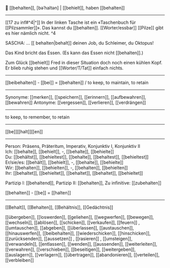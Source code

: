 🧠 [[behalten]], [bəˈhaltən] | [[behielt]], haben [[behalten]]

---
[[17 zu inf#^4|^]] In der linken Tasche ist ein «Taschenbuch für [[Pilzsammler]]». Das kannst du [[behalten]]. [[Worter/essbar]] [[Pilze]] gibt es hier nämlich nicht. ^4

SASCHA: … [[ behalten|behalt]] deinen Job, du Schleimer, du Oktopus!  

Das Kind bricht das Essen. (Es kann das Essen nicht [[behalten]].)

Zum Glück [[behielt]] Fred in dieser Situation doch noch einen kühlen Kopf. Er blieb ruhig stehen und [[Worter/T/Tat]] einfach nichts. 

---
[[beibehalten]] - [[bei]] = [[behalten]] / to keep, to maintain, to retain

---
Synonyme: [[merken]], [[speichern]], [[erinnern]], [[aufbewahren]], [[bewahren]]
Antonyme: [[vergessen]], [[verlieren]], [[verdrängen]]

---
to keep, to remember, to retain

---
[[be]][[halt]][[en]]

---

Person: Präsens, Präteritum, Imperativ, Konjunktiv I, Konjunktiv II  
Ich: [[behalte]], [[behielt]], -, [[behalte]], [[behielte]]  
Du: [[behältst]], [[behieltest]], [[behalte]], [[behaltest]], [[behieltest]]  
Er/sie/es: [[behält]], [[behielt]], -, [[behalte]], [[behielte]]  
Wir: [[behalten]], [[behielten]], -, [[behalten]], [[behielten]]  
Ihr: [[behaltet]], [[behieltet]], [[behaltet]], [[behaltet]], [[behieltet]]  

Partizip I: [[behaltend]], 
Partizip II: [[behalten]], 
Zu infinitive: [[zubehalten]]

[[behalten]] - [[be]] = [[halten]]

---
[[Behalt]], [[Behalten]], [[Behältnis]], [[Gedächtnis]]


[[übergeben]], [[loswerden]], [[geliehen]], [[wegwerfen]], [[bewegen]], [[wechseln]], [[ablösen]], [[schicken]], [[verkaufen]], [[feuern]]
, [[umtauschen]], [[abgeben]], [[überlassen]], [[austauschen]], [[hinauswerfen]], [[beibehalten]], [[wiederschicken]], [[hinschicken]], [[zurücksenden]], [[aussetzen]]
, [[rasieren]]
, [[umsteigen]], [[verwandeln]], [[entlassen]], [[wenden]], [[aussenden]], [[weiterleiten]], [[verwahren]], [[verschieben]], [[beseitigen]], [[weitergeben]], [[auslagern]], [[verlagern]], [[übertragen]], [[abandonieren]], [[verteilen]], [[verbleiben]]